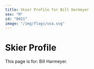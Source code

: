 ```yaml
---
title: Skier Profile for Bill Harmeyer
sex: "M"
id: "8021"
image: "/img/flags/usa.svg" 
---
```


# Skier Profile

This page is for: Bill Harmeyer.
    